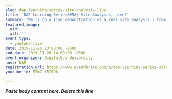```yaml
---
slug: dap-learning-series-site-analysis-live
title: 'DAP Learning Series&#58; Site Analysis, Live!'
summary: 'We’ll do a live demonstration of a real site analysis - from defining website mission, goals and KPIs to pulling reporting to better understand site performance&#46; '
featured_image: 
  uid: 
  alt: ''
event_type: 
  - youtube-live
date: 2019-11-20 13:00:00 -0500
end_date: 2019-11-20 14:00:00 -0500
event_organizer: DigitalGov University
host: DAP
registration_url: https://www.eventbrite.com/e/dap-learning-series-site-analysis-live-registration-59347191046
youtube_id: 57mZ_YRIBOk

---
```


***Paste body content here. Delete this line***
